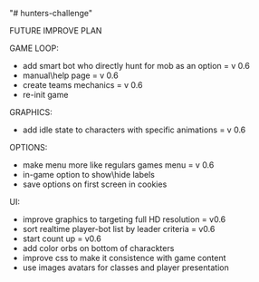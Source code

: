 "# hunters-challenge" 

FUTURE IMPROVE PLAN

GAME LOOP:
- add smart bot who directly hunt for mob as an option = v 0.6
- manual\help page = v 0.6
- create teams mechanics = v 0.6
- re-init game

GRAPHICS:
- add idle state to characters with specific animations = v 0.6

OPTIONS:
- make menu more like regulars games menu = v 0.6
- in-game option to show\hide labels
- save options on first screen in cookies

UI:
- improve graphics to targeting full HD resolution = v0.6  
- sort realtime player-bot list by leader criteria = v0.6
- start count up = v0.6
- add color orbs on bottom of charackters
- improve css to make it consistence with game content
- use images avatars for classes and player presentation